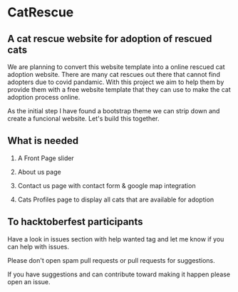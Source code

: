 # CatRescue
A cat rescue website for adoption of rescued cats
----------------

We are planning to convert this website template into a online rescued cat adoption website. There are many cat rescues out there that cannot find adopters due to covid pandamic. With this project we aim to help them by provide them with a free website template that they can use to make the cat adoption process online. 

As the initial step I have found a bootstrap theme we can strip down and create a funcional website. Let's build this together. 


What is needed
------
1. A Front Page slider

2. About us page

3. Contact us page with contact form & google map integration

4. Cats Profiles page to display all cats that are available for adoption


To hacktoberfest participants
------

Have a look in issues section with help wanted tag and let me know if you can help with issues. 

Please don't open spam pull requests or pull requests for suggestions.

If you have suggestions and can contribute toward making it happen please open an issue.
